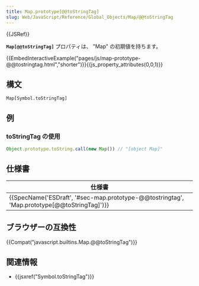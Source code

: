 ```yaml
---
title: Map.prototype[@@toStringTag]
slug: Web/JavaScript/Reference/Global_Objects/Map/@@toStringTag
---
```

{{JSRef}}

**`Map[@@toStringTag]`** プロパティは、 "Map" の初期値を持ちます。

{{EmbedInteractiveExample("pages/js/map-prototype-@@tostringtag.html","shorter")}}{{js_property_attributes(0,0,1)}}

## 構文

```
Map[Symbol.toStringTag]
```

## 例

### toStringTag の使用

```js
Object.prototype.toString.call(new Map()) // "[object Map]"
```

## 仕様書

| 仕様書                                                                                                                   |
| ------------------------------------------------------------------------------------------------------------------------ |
| {{SpecName('ESDraft', '#sec-map.prototype-@@tostringtag', 'Map.prototype[@@toStringTag]')}} |

## ブラウザーの互換性

{{Compat("javascript.builtins.Map.@@toStringTag")}}

## 関連情報

- {{jsxref("Symbol.toStringTag")}}
